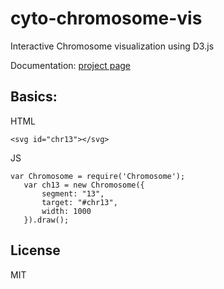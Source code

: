 cyto-chromosome-vis
===============

Interactive Chromosome visualization using D3.js

Documentation: [project page](http://linjoey.github.io/cyto-chromosome-vis)

## Basics:

HTML



```
<svg id="chr13"></svg>
```

JS

```
var Chromosome = require('Chromosome');
   var ch13 = new Chromosome({
       segment: "13",
       target: "#chr13",
       width: 1000
   }).draw();
```

## License

MIT

